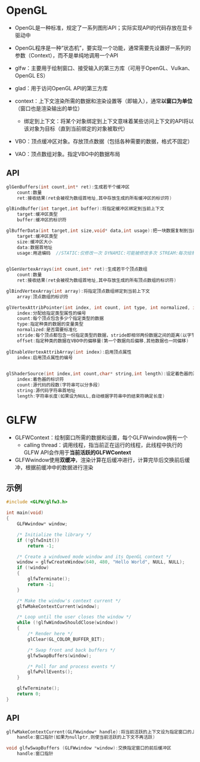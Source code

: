 # OpenGL

- OpenGL是一种标准，规定了一系列图形API；实际实现API的代码存放在显卡驱动中
- OpenGL程序是一种“状态机”，要实现一个功能，通常需要先设置好一系列的参数（Context），而不是单纯地调用一个API
- glfw：主要用于绘制窗口、接受输入的第三方库（可用于OpenGL、Vulkan、OpenGL ES）
- glad：用于访问OpenGL API的第三方库
- context：上下文渲染所需的数据和渲染设置等（即输入），通常**以窗口为单位**（窗口也是渲染输出的单位）
  - 绑定到上下文：将某个对象绑定到上下文意味着某些访问上下文的API将以该对象为目标（直到当前绑定的对象被取代）

- VBO：顶点缓冲区对象。存放顶点数据（包括各种需要的数据，格式不固定）
- VAO：顶点数组对象。指定VBO中的数据布局

## API

```C++
glGenBuffers(int count,int* ret):生成若干个缓冲区
	count:数量
    ret:接收结果(ret会被视为数组首地址,其中存放生成的所有缓冲区的标识符)

glBindBuffer(int target,int buffer):将指定缓冲区绑定到当前上下文
    target:缓冲区类型
    buffer:缓冲区的标识符

glBufferData(int target,int size,void* data,int usage):把一块数据复制到当前绑定的缓冲区
    target:缓冲区类型
    size:缓冲区大小
    data:数据首地址
    usage:用途编码	//STATIC:仅修改一次 DYNAMIC:可能被修改多次 STREAM:每次绘制都会改变

        
glGenVertexArrays(int count,int* ret):生成若干个顶点数组
    count:数量
    ret:接收结果(ret会被视为数组首地址,其中存放生成的所有顶点数组的标识符)

glBindVertexArray(int array):将指定顶点数组绑定到当前上下文
    array:顶点数组的标识符

glVertexAttribPointer(int index, int count, int type, int normalized, int stride, void* offset)
	index:分配给指定类型属性的编号
    count:每个顶点包含多少个指定类型的数据
    type:指定种类的数据的变量类型
    normalized:是否需要标准化
    stride:每个顶点都包含一份指定类型的数据，stride即相邻两份数据之间的距离(以字节为单位)
    offset:指定种类的数据在VBO中的偏移量(第一个数据向后偏移,其他数据也一同偏移)
	        
glEnableVertexAttribArray(int index):启用顶点属性
    index:启用顶点属性的编号

        
glShaderSource(int index,int count,char* string,int length):设定着色器的源代码
    index:着色器的标识符
    count:源代码的段数(字符串可以分多段)
    string:源代码字符串首地址
    length:字符串长度(如果设为NULL,自动根据字符串中的结束符确定长度)
```

# GLFW

- GLFWContext：绘制窗口所需的数据和设置，每个GLFWwindow拥有一个
  - calling thread：调用线程，指当前正在运行的线程，此线程中执行的GLFW API会作用于**当前活跃的GLFWContext**
- GLFWwindow使用**双缓冲**，渲染计算在后缓冲进行，计算完毕后交换前后缓冲，根据前缓冲中的数据进行渲染

## 示例

```c++
#include <GLFW/glfw3.h>

int main(void)
{
    GLFWwindow* window;

    /* Initialize the library */
    if (!glfwInit())
        return -1;

    /* Create a windowed mode window and its OpenGL context */
    window = glfwCreateWindow(640, 480, "Hello World", NULL, NULL);
    if (!window)
    {
        glfwTerminate();
        return -1;
    }

    /* Make the window's context current */
    glfwMakeContextCurrent(window);

    /* Loop until the user closes the window */
    while (!glfwWindowShouldClose(window))
    {
        /* Render here */
        glClear(GL_COLOR_BUFFER_BIT);

        /* Swap front and back buffers */
        glfwSwapBuffers(window);

        /* Poll for and process events */
        glfwPollEvents();
    }

    glfwTerminate();
    return 0;
}
```



## API

```c++
glfwMakeContextCurrent(GLFWwindow* handle):将当前活跃的上下文设为指定窗口的上下文
    handle:窗口指针(如果为nullptr,则使当前活跃的上下文不再活跃)

void glfwSwapBuffers (GLFWwindow *window):交换指定窗口的前后缓冲区
    handle:窗口指针
```

